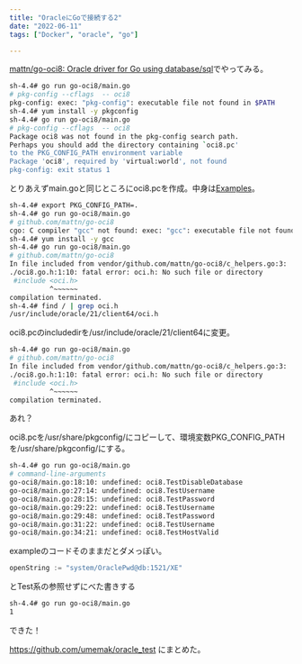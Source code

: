 ```yaml
---
title: "OracleにGoで接続する2"
date: "2022-06-11"
tags: ["Docker", "oracle", "go"]

---
```


[mattn/go-oci8: Oracle driver for Go using database/sql](https://github.com/mattn/go-oci8)でやってみる。

```sh
sh-4.4# go run go-oci8/main.go 
# pkg-config --cflags  -- oci8
pkg-config: exec: "pkg-config": executable file not found in $PATH
sh-4.4# yum install -y pkgconfig
sh-4.4# go run go-oci8/main.go 
# pkg-config --cflags  -- oci8
Package oci8 was not found in the pkg-config search path.
Perhaps you should add the directory containing `oci8.pc'
to the PKG_CONFIG_PATH environment variable
Package 'oci8', required by 'virtual:world', not found
pkg-config: exit status 1
```
とりあえずmain.goと同じところにoci8.pcを作成。中身は[Examples](https://github.com/mattn/go-oci8#linux)。
```sh
sh-4.4# export PKG_CONFIG_PATH=.
sh-4.4# go run go-oci8/main.go 
# github.com/mattn/go-oci8
cgo: C compiler "gcc" not found: exec: "gcc": executable file not found in $PATH
sh-4.4# yum install -y gcc
sh-4.4# go run go-oci8/main.go 
# github.com/mattn/go-oci8
In file included from vendor/github.com/mattn/go-oci8/c_helpers.go:3:
./oci8.go.h:1:10: fatal error: oci.h: No such file or directory
 #include <oci.h>
          ^~~~~~~
compilation terminated.
sh-4.4# find / | grep oci.h
/usr/include/oracle/21/client64/oci.h
```
oci8.pcのincludedirを/usr/include/oracle/21/client64に変更。
```sh
sh-4.4# go run go-oci8/main.go 
# github.com/mattn/go-oci8
In file included from vendor/github.com/mattn/go-oci8/c_helpers.go:3:
./oci8.go.h:1:10: fatal error: oci.h: No such file or directory
 #include <oci.h>
          ^~~~~~~
compilation terminated.
```
あれ？

oci8.pcを/usr/share/pkgconfig/にコピーして、環境変数PKG_CONFIG_PATHを/usr/share/pkgconfig/にする。
```sh
sh-4.4# go run go-oci8/main.go 
# command-line-arguments
go-oci8/main.go:18:10: undefined: oci8.TestDisableDatabase
go-oci8/main.go:27:14: undefined: oci8.TestUsername
go-oci8/main.go:28:15: undefined: oci8.TestPassword
go-oci8/main.go:29:22: undefined: oci8.TestUsername
go-oci8/main.go:29:48: undefined: oci8.TestPassword
go-oci8/main.go:31:22: undefined: oci8.TestUsername
go-oci8/main.go:34:21: undefined: oci8.TestHostValid
```
exampleのコードそのままだとダメっぽい。
```go
openString := "system/OraclePwd@db:1521/XE"
```
とTest系の参照せずにべた書きする
```sh
sh-4.4# go run go-oci8/main.go 
1
```
できた！

https://github.com/umemak/oracle_test にまとめた。
